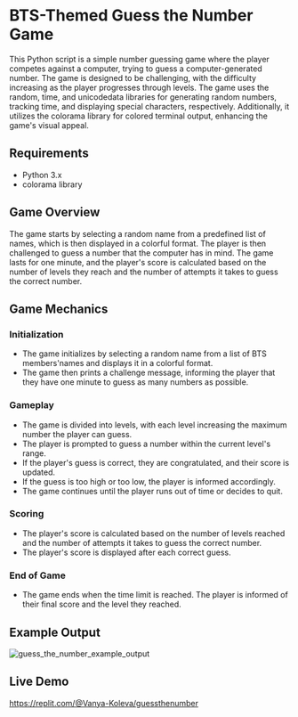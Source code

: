 # BTS-Themed Guess the Number Game
This Python script is a simple number guessing game where the player competes against a computer, trying to guess a computer-generated number. The game is designed to be challenging, with the difficulty increasing as the player progresses through levels. The game uses the random, time, and unicodedata libraries for generating random numbers, tracking time, and displaying special characters, respectively. Additionally, it utilizes the colorama library for colored terminal output, enhancing the game's visual appeal.

## Requirements
* Python 3.x
* colorama library

## Game Overview
The game starts by selecting a random name from a predefined list of names, which is then displayed in a colorful format. The player is then challenged to guess a number that the computer has in mind. The game lasts for one minute, and the player's score is calculated based on the number of levels they reach and the number of attempts it takes to guess the correct number.

## Game Mechanics
### Initialization
* The game initializes by selecting a random name from a list of BTS members'names and displays it in a colorful format.
* The game then prints a challenge message, informing the player that they have one minute to guess as many numbers as possible.
### Gameplay
* The game is divided into levels, with each level increasing the maximum number the player can guess.
* The player is prompted to guess a number within the current level's range.
* If the player's guess is correct, they are congratulated, and their score is updated.
* If the guess is too high or too low, the player is informed accordingly.
* The game continues until the player runs out of time or decides to quit.
### Scoring
* The player's score is calculated based on the number of levels reached and the number of attempts it takes to guess the correct number.
* The player's score is displayed after each correct guess.
### End of Game
* The game ends when the time limit is reached. The player is informed of their final score and the level they reached.

## Example Output
![guess_the_number_example_output](https://github.com/vanya-koleva/mini_projects/assets/148770184/fe915cd2-bf54-4c2e-be29-4d1b1f244ca1)

## Live Demo
https://replit.com/@Vanya-Koleva/guessthenumber
